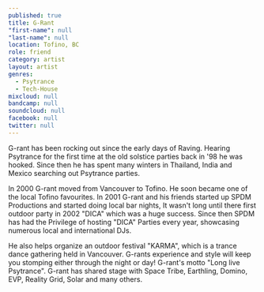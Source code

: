 ```yaml
---
published: true
title: G-Rant
"first-name": null
"last-name": null
location: Tofino, BC
role: friend
category: artist
layout: artist
genres: 
  - Psytrance
  - Tech-House
mixcloud: null
bandcamp: null
soundcloud: null
facebook: null
twitter: null
---
```

G-rant has been rocking out since the early days of Raving. Hearing Psytrance for the first time at the old solstice parties back in '98 he was hooked. Since then he has spent many winters in Thailand, India and Mexico searching out Psytrance parties.

In 2000 G-rant moved from Vancouver to Tofino. He soon became one of the local Tofino favourites. In 2001 G-rant and his friends started up SPDM Productions and started doing local bar nights, It wasn't long until there first outdoor party in 2002 "DICA" which was a huge success. Since then SPDM has had the Privilege of hosting "DICA" Parties every year, showcasing numerous local and international DJs.

He also helps organize an outdoor festival "KARMA", which is a trance dance gathering held in Vancouver. G-rants experience and style will keep you stomping either through the night or day! G-rant's motto "Long live Psytrance". G-rant has shared stage with Space Tribe, Earthling, Domino, EVP, Reality Grid, Solar and many others.


